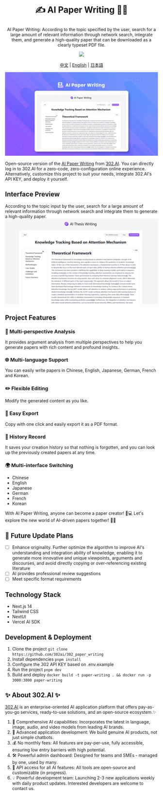 # <p align="center">✍️ AI Paper Writing 🚀✨</p>

<p align="center">AI Paper Writing: According to the topic specified by the user, search for a large amount of relevant information through network search, integrate them, and generate a high-quality paper that can be downloaded as a clearly typeset PDF file.</p>

<p align="center"><a href="https://302.ai/en/tools/paper/" target="blank"><img src="https://file.302ai.cn/gpt/imgs/github/302_badge.png" /></a></p >

<p align="center"><a href="README_zh.md">中文</a> | <a href="README.md">English</a> | <a href="README_ja.md">日本語</a></p>

![Interface Preview](docs/论文新.png)

Open-source version of the [AI Paper Writing](https://302.ai/en/tools/paper/) from [302.AI](https://302.ai).
You can directly log in to 302.AI for a zero-code, zero-configuration online experience.
Alternatively, customize this project to suit your needs, integrate 302.AI's API KEY, and deploy it yourself.

## Interface Preview
According to the topic input by the user, search for a large amount of relevant information through network search and integrate them to generate a high-quality paper.
![Interface Preview](docs/论文写作2.png)

## Project Features
### 🤖 Multi-perspective Analysis
It provides argument analysis from multiple perspectives to help you generate papers with rich content and profound insights.
### 🌐 Multi-language Support
You can easily write papers in Chinese, English, Japanese, German, French and Korean.
### ✏️ Flexible Editing
Modify the generated content as you like.
### 📄 Easy Export
Copy with one click and easily export it as a PDF format.
### 📜 History Record
It saves your creation history so that nothing is forgotten, and you can look up the previously created papers at any time.
### 🌍 Multi-interface Switching
- Chinese
- English
- Japanese
- German
- French
- Korean

With AI Paper Writing, anyone can become a paper creator! 🎉💻 Let's explore the new world of AI-driven papers together! 🌟🚀

## 🚩 Future Update Plans
- [ ] Enhance originality. Further optimize the algorithm to improve AI's understanding and integration ability of knowledge, enabling it to generate more innovative and unique viewpoints, arguments and discourses, and avoid directly copying or over-referencing existing literature
- [ ] AI provides professional review suggestions
- [ ] Meet specific format requirements

## Technology Stack
- Next.js 14
- Tailwind CSS
- NextUI
- Vercel AI SDK

## Development & Deployment
1. Clone the project `git clone https://github.com/302ai/302_paper_writing`
2. Install dependencies `pnpm install`
3. Configure the 302 API KEY based on .env.example
4. Run the project `pnpm dev`
5. Build and deploy `docker build -t paper-writing . && docker run -p 3000:3000 paper-writing`


## ✨ About 302.AI ✨
[302.AI](https://302.ai) is an enterprise-oriented AI application platform that offers pay-as-you-go services, ready-to-use solutions, and an open-source ecosystem.✨
1. 🧠 Comprehensive AI capabilities: Incorporates the latest in language, image, audio, and video models from leading AI brands.
2. 🚀 Advanced application development: We build genuine AI products, not just simple chatbots.
3. 💰 No monthly fees: All features are pay-per-use, fully accessible, ensuring low entry barriers with high potential.
4. 🛠 Powerful admin dashboard: Designed for teams and SMEs - managed by one, used by many.
5. 🔗 API access for all AI features: All tools are open-source and customizable (in progress).
6. 💡 Powerful development team: Launching 2-3 new applications weekly with daily product updates. Interested developers are welcome to contact us.
